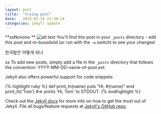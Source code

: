 ```yaml
---
layout: post
title:  "trying post"
date:   2014-01-26 21:30:14
categories: jekyll update
---
```

**ssNonono **
![alt text](http://farm3.staticflickr.com/2817/12191356283_7e144809e0_b.jpg "Title")
You'll find this post in your `_posts` directory - edit this post and re-bussdsild (or run with the `-w` switch) to see your changes!

한국말은 어떻게 되나 

ss
To add new posts, simply add a file in the `_posts` directory that follows the convention: YYYY-MM-DD-name-of-post.ext.

Jekyll also offers powerful support for code snippets:

{% highlight ruby %}
def print_hi(name)
  puts "Hi, #{name}"
end
print_hi('Tom')
#=> prints 'Hi, Tom' to STDOUT.
{% endhighlight %}

Check out the [Jekyll docs][jekyll] for more info on how to get the most out of Jekyll. File all bugs/feature requests at [Jekyll's GitHub repo][jekyll-gh].

[jekyll-gh]: https://github.com/mojombo/jekyll
[jekyll]:    http://jekyllrb.com
